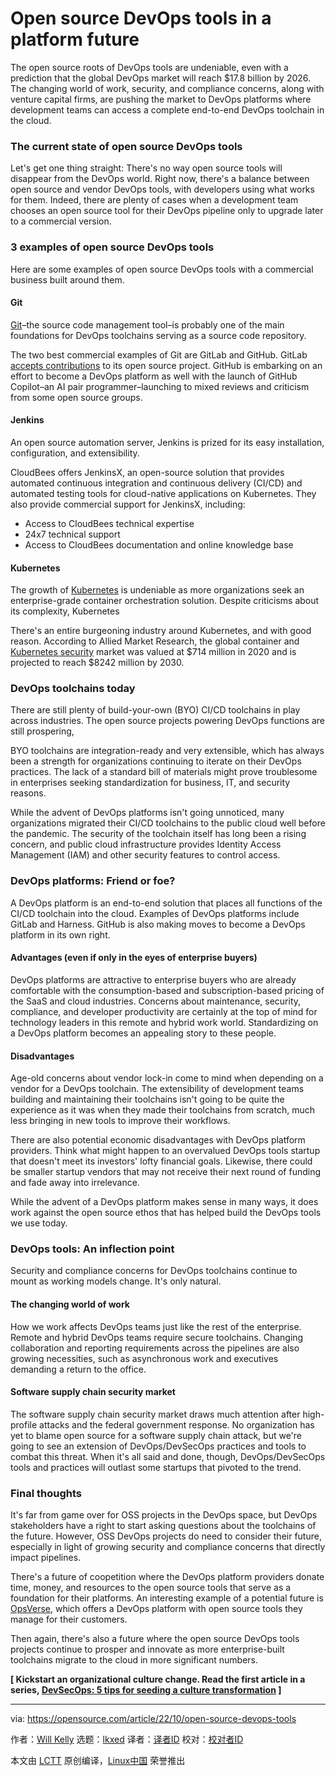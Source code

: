 [#]: subject: "Open source DevOps tools in a platform future"
[#]: via: "https://opensource.com/article/22/10/open-source-devops-tools"
[#]: author: "Will Kelly https://opensource.com/users/willkelly"
[#]: collector: "lkxed"
[#]: translator: " "
[#]: reviewer: " "
[#]: publisher: " "
[#]: url: " "

Open source DevOps tools in a platform future
======

The open source roots of DevOps tools are undeniable, even with a prediction that the global DevOps market will reach $17.8 billion by 2026. The changing world of work, security, and compliance concerns, along with venture capital firms, are pushing the market to DevOps platforms where development teams can access a complete end-to-end DevOps toolchain in the cloud.

### The current state of open source DevOps tools

Let's get one thing straight: There's no way open source tools will disappear from the DevOps world. Right now, there's a balance between open source and vendor DevOps tools, with developers using what works for them. Indeed, there are plenty of cases when a development team chooses an open source tool for their DevOps pipeline only to upgrade later to a commercial version.

### 3 examples of open source DevOps tools

Here are some examples of open source DevOps tools with a commercial business built around them.

#### Git

[Git][1]–the source code management tool–is probably one of the main foundations for DevOps toolchains serving as a source code repository.

The two best commercial examples of Git are GitLab and GitHub. GitLab [accepts contributions][2] to its open source project. GitHub is embarking on an effort to become a DevOps platform as well with the launch of GitHub Copilot–an AI pair programmer–launching to mixed reviews and criticism from some open source groups.

#### Jenkins

An open source automation server, Jenkins is prized for its easy installation, configuration, and extensibility.

CloudBees offers JenkinsX, an open-source solution that provides automated continuous integration and continuous delivery (CI/CD) and automated testing tools for cloud-native applications on Kubernetes. They also provide commercial support for JenkinsX, including:

- Access to CloudBees technical expertise
- 24x7 technical support
- Access to CloudBees documentation and online knowledge base

#### Kubernetes

The growth of [Kubernetes][3] is undeniable as more organizations seek an enterprise-grade container orchestration solution. Despite criticisms about its complexity, Kubernetes

There's an entire burgeoning industry around Kubernetes, and with good reason. According to Allied Market Research, the global container and [Kubernetes security][4] market was valued at $714 million in 2020 and is projected to reach $8242 million by 2030.

### DevOps toolchains today

There are still plenty of build-your-own (BYO) CI/CD toolchains in play across industries. The open source projects powering DevOps functions are still prospering,

BYO toolchains are integration-ready and very extensible, which has always been a strength for organizations continuing to iterate on their DevOps practices. The lack of a standard bill of materials might prove troublesome in enterprises seeking standardization for business, IT, and security reasons.

While the advent of DevOps platforms isn't going unnoticed, many organizations migrated their CI/CD toolchains to the public cloud well before the pandemic. The security of the toolchain itself has long been a rising concern, and public cloud infrastructure provides Identity Access Management (IAM) and other security features to control access.

### DevOps platforms: Friend or foe?

A DevOps platform is an end-to-end solution that places all functions of the CI/CD toolchain into the cloud. Examples of DevOps platforms include GitLab and Harness. GitHub is also making moves to become a DevOps platform in its own right.

#### Advantages (even if only in the eyes of enterprise buyers)

DevOps platforms are attractive to enterprise buyers who are already comfortable with the consumption-based and subscription-based pricing of the SaaS and cloud industries. Concerns about maintenance, security, compliance, and developer productivity are certainly at the top of mind for technology leaders in this remote and hybrid work world. Standardizing on a DevOps platform becomes an appealing story to these people.

#### Disadvantages

Age-old concerns about vendor lock-in come to mind when depending on a vendor for a DevOps toolchain. The extensibility of development teams building and maintaining their toolchains isn't going to be quite the experience as it was when they made their toolchains from scratch, much less bringing in new tools to improve their workflows.

There are also potential economic disadvantages with DevOps platform providers. Think what might happen to an overvalued DevOps tools startup that doesn't meet its investors' lofty financial goals. Likewise, there could be smaller startup vendors that may not receive their next round of funding and fade away into irrelevance.

While the advent of a DevOps platform makes sense in many ways, it does work against the open source ethos that has helped build the DevOps tools we use today.

### DevOps tools: An inflection point

Security and compliance concerns for DevOps toolchains continue to mount as working models change. It's only natural.

#### The changing world of work

How we work affects DevOps teams just like the rest of the enterprise. Remote and hybrid DevOps teams require secure toolchains. Changing collaboration and reporting requirements across the pipelines are also growing necessities, such as asynchronous work and executives demanding a return to the office.

#### Software supply chain security market

The software supply chain security market draws much attention after high-profile attacks and the federal government response. No organization has yet to blame open source for a software supply chain attack, but we're going to see an extension of DevOps/DevSecOps practices and tools to combat this threat. When it's all said and done, though, DevOps/DevSecOps tools and practices will outlast some startups that pivoted to the trend.

### Final thoughts

It's far from game over for OSS projects in the DevOps space, but DevOps stakeholders have a right to start asking questions about the toolchains of the future. However, OSS DevOps projects do need to consider their future, especially in light of growing security and compliance concerns that directly impact pipelines.

There's a future of coopetition where the DevOps platform providers donate time, money, and resources to the open source tools that serve as a foundation for their platforms. An interesting example of a potential future is [OpsVerse][5], which offers a DevOps platform with open source tools they manage for their customers.

Then again, there's also a future where the open source DevOps tools projects continue to prosper and innovate as more enterprise-built toolchains migrate to the cloud in more significant numbers.

**[ Kickstart an organizational culture change. Read the first article in a series, [DevSecOps: 5 tips for seeding a culture transformation][6] ]**

--------------------------------------------------------------------------------

via: https://opensource.com/article/22/10/open-source-devops-tools

作者：[Will Kelly][a]
选题：[lkxed][b]
译者：[译者ID](https://github.com/译者ID)
校对：[校对者ID](https://github.com/校对者ID)

本文由 [LCTT](https://github.com/LCTT/TranslateProject) 原创编译，[Linux中国](https://linux.cn/) 荣誉推出

[a]: https://opensource.com/users/willkelly
[b]: https://github.com/lkxed
[1]: https://opensource.com/article/22/4/our-favorite-git-commands
[2]: https://opensource.com/article/19/9/how-contribute-gitlab
[3]: https://opensource.com/resources/what-is-kubernetes
[4]: https://enterprisersproject.com/article/2019/1/kubernetes-security-4-tips-manage-risks?intcmp=7013a000002qLH8AAM
[5]: https://www.opsverse.io/
[6]: https://www.redhat.com/architect/devsecops-culture?intcmp=7013a000002qLH8AAM
